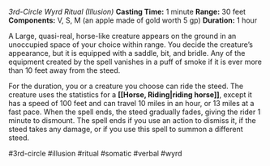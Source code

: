 *3rd-Circle Wyrd Ritual (Illusion)*
**Casting Time:** 1 minute
**Range:** 30 feet
**Components:** V, S, M (an apple made of gold worth 5 gp)
**Duration:** 1 hour

A Large, quasi-real, horse-like creature appears on the ground in an unoccupied space of your choice within range. You decide the creature’s appearance, but it is equipped with a saddle, bit, and bridle. Any of the equipment created by the spell vanishes in a puff of smoke if it is ever more than 10 feet away from the steed.

For the duration, you or a creature you choose can ride the steed. The creature uses the statistics for a **[[Horse, Riding|riding horse]]**, except it has a speed of 100 feet and can travel 10 miles in an hour, or 13 miles at a fast pace. When the spell ends, the steed gradually fades, giving the rider 1 minute to dismount. The spell ends if you use an action to dismiss it, if the steed takes any damage, or if you use this spell to summon a different steed.

#3rd-circle #illusion #ritual #somatic #verbal #wyrd
